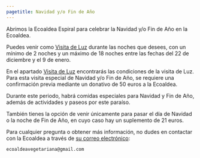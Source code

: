 ```yaml
---
pagetitle: Navidad y/o Fin de Año
---
```


Abrimos la Ecoaldea Espiral para celebrar la Navidad y/o Fin de Año en la Ecoaldea.

Puedes venir como [Visita de Luz](luz.md) durante las noches que desees,
con un mínimo de 2 noches y un máximo de 18 noches
entre las fechas del 22 de diciembre y el 9 de enero.

En el apartado [Visita de Luz](luz.md) encontrarás las condiciones de la visita de Luz.
Para esta visita especial de Navidad y/o Fin de Año,
se requiere una confirmación previa mediante un donativo de 50 euros a la Ecoaldea.

Durante este periodo,
habrá comidas especiales para Navidad y Fin de Año,
además de actividades y paseos por este paraíso.

También tienes la opción de venir únicamente para pasar el día de Navidad
o la noche de Fin de Año,
en cuyo caso hay un suplemento de 21 euros.

Para cualquier pregunta o obtener más información,
no dudes en contactar con la Ecoaldea a través de [su correo electrónico](
mailto:ecoaldeavegetariana@gmail.com):

`ecoaldeavegetariana@gmail.com`
